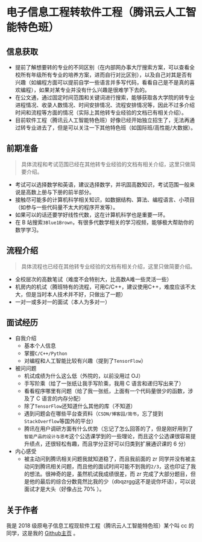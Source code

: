 # 电子信息工程转软件工程（腾讯云人工智能特色班）

## 信息获取

- 提前了解想要转的专业的不同区别（在内部网办事大厅搜索方案，可以查看全校所有年级所有专业的培养方案，进而自行对比区别），以及自己对其是否有兴趣（如编程方面可以提前自学一些语言并多写代码，看看自己是不是真的喜欢编程），如果对某专业并没有什么兴趣是很难学下去的。
- 在公文通，通过固定时间范围和关键词进行搜索，能够获取各大学院的转专业进程情况、收录人数情况、时间安排情况、流程安排情况等，因此不过多介绍时间和流程等方面的情况（实际上其他转专业经验的文档已有相关介绍）。
- 目前软件工程（腾讯云人工智能特色班）好像已经开始独立招生了，无法再通过转专业进去了，但是可以关注一下其他特色班（如国际班/高性能/大数据）。

## 前期准备

> 具体流程和考试范围已经在其他转专业经验的文档有相关介绍，这里只做简要介绍。

- 考试可以选择数学和英语，建议选择数学，并巩固高数知识，考试范围一般来说是高数上册与下册的前半部分。
- 接触尽可能多的计算机科学相关知识，如数据结构、算法、编程语言、小项目（如参与一些代码量不太大的程序开发等）。
- 如果可以的话还要学好线性代数，这在计算机科学也是重要一环。
- 在 B 站搜索`3Blue1Brown`，有很多代数学相关的学习视频，能够极大帮助你的数学学习。

## 流程介绍

> 具体流程也已经在其他转专业经验的文档有相关介绍，这里只做简要介绍。

- 全校层次的高数笔试（难度不会特别大，比高数A难一些灵活一些）
- 机房内的机试（腾班特有的流程，可用C/C++，建议使用C++，难度应该不太大，但是当时本人技术并不好，只做出了一题）
- 一对一或多对一的面试（本人为多对一）

## 面试经历

- 自我介绍
  - 基本个人信息
  - 掌握`C/C++/Python`
  - 对编程和人工智能比较有兴趣（提到了`TensorFlow`）
- 被问问题
  - 机试成绩为什么这么低（外院的，以前没用过 OJ）
  - 手写阶乘（给了一张纸让我手写阶乘，我用 C 语言和递归写出来了）
  - 看看程序哪里有问题（给了我一张纸，上面有一个代码量很少的函数，涉及了 C 语言的内存分配）
  - 除了`TensorFlow`还知道什么其他的库（不知道）
  - 遇到问题会在哪些平台查资料（`CSDN/博客园/简书`，忘了提到`StackOverflow`等国外的平台）
  - 腾讯在用户调研方面有什么优势（忘记了怎么回答的了，但是刚好用到了`智能产品的设计与思考`这个公选课学到的一些理论，而且这个公选课很容易提升绩点，还很轻松有趣，而且学分正好可以归类到扩展通识课的 6 分）
- 内心感受
  - 被主动问到腾讯相关问题我就知道稳了，而且我前面的 zr 同学并没有被主动问到腾讯相关问题，而且他的面试时间可能不到我的`2/3`，这也印证了我的想法。很神奇的是，虽然机试我成绩很差，而 zr 完成了大部分题目，但是他的最后的综合分数竟然比我的少（dbqzrgg这不是说你坏话），可以说面试才是大头（好像占比 70% ）。

## 关于作者

我是 2018 级原电子信息工程现软件工程（腾讯云人工智能特色班）某个叫 cc 的同学，这是我的 [Github主页](https://github.com/kalila-cc/HOME) 。
